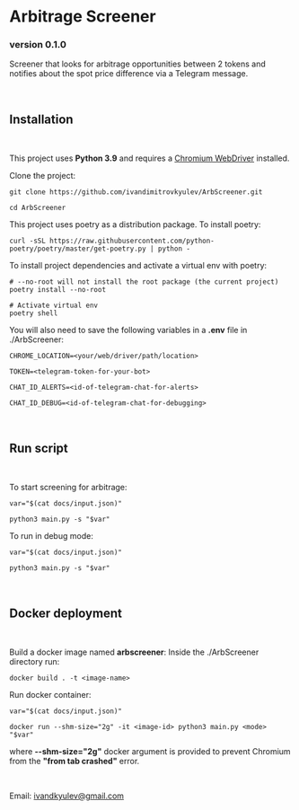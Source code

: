 <h1>Arbitrage Screener</h1>
<h3>version 0.1.0</h3>

Screener that looks for arbitrage opportunities between 2 tokens and notifies about the spot price difference via a Telegram message.

<br> 
<h2>Installation</h2>
<br/>

This project uses **Python 3.9** and requires a
[Chromium WebDriver](https://chromedriver.chromium.org/getting-started/) installed.

Clone the project:
```
git clone https://github.com/ivandimitrovkyulev/ArbScreener.git

cd ArbScreener
```

This project uses poetry as a distribution package. To install poetry:
```
curl -sSL https://raw.githubusercontent.com/python-poetry/poetry/master/get-poetry.py | python -
```

To install project dependencies and activate a virtual env with poetry:
```
# --no-root will not install the root package (the current project)
poetry install --no-root

# Activate virtual env
poetry shell
```

You will also need to save the following variables in a **.env** file in ./ArbScreener:
```
CHROME_LOCATION=<your/web/driver/path/location> 

TOKEN=<telegram-token-for-your-bot>

CHAT_ID_ALERTS=<id-of-telegram-chat-for-alerts>

CHAT_ID_DEBUG=<id-of-telegram-chat-for-debugging>

```
<br> 
<h2>Run script</h2>
<br/>

To start screening for arbitrage:
```
var="$(cat docs/input.json)"

python3 main.py -s "$var"
```
To run in debug mode:
```
var="$(cat docs/input.json)"

python3 main.py -s "$var"
```

<br> 
<h2>Docker deployment</h2>
<br/>

Build a docker image named **arbscreener**:
Inside the ./ArbScreener directory run:
```
docker build . -t <image-name>
```
Run docker container:
```
var="$(cat docs/input.json)"

docker run --shm-size="2g" -it <image-id> python3 main.py <mode> "$var"  
```

where **--shm-size="2g"** docker argument is provided to prevent Chromium from the **"from tab crashed"** error.

<br/>

Email: ivandkyulev@gmail.com